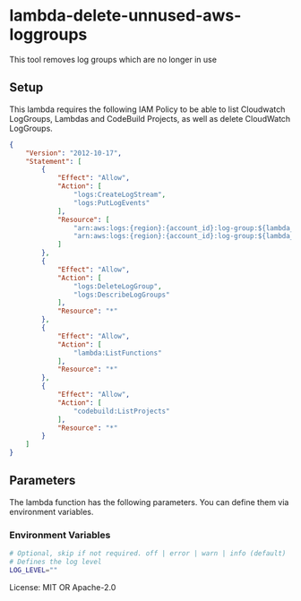 # lambda-delete-unnused-aws-loggroups

This tool removes log groups which are no longer in use

## Setup

This lambda requires the following IAM Policy to be able to list Cloudwatch LogGroups,
Lambdas and CodeBuild Projects, as well as delete CloudWatch LogGroups.

```json
{
    "Version": "2012-10-17",
    "Statement": [
        {
            "Effect": "Allow",
            "Action": [
                "logs:CreateLogStream",
                "logs:PutLogEvents"
            ],
            "Resource": [
                "arn:aws:logs:{region}:{account_id}:log-group:${lambda_name}:log-stream:*",
                "arn:aws:logs:{region}:{account_id}:log-group:${lambda_name}"
            ]
        },
        {
            "Effect": "Allow",
            "Action": [
                "logs:DeleteLogGroup",
                "logs:DescribeLogGroups"
            ],
            "Resource": "*"
        },
        {
            "Effect": "Allow",
            "Action": [
                "lambda:ListFunctions"
            ],
            "Resource": "*"
        },
        {
            "Effect": "Allow",
            "Action": [
                "codebuild:ListProjects"
            ],
            "Resource": "*"
        }
    ]
}
```

## Parameters

The lambda function has the following parameters. You can define
them via environment variables.

### Environment Variables
```sh
# Optional, skip if not required. off | error | warn | info (default) | debug | trace
# Defines the log level
LOG_LEVEL=""
```

License: MIT OR Apache-2.0
